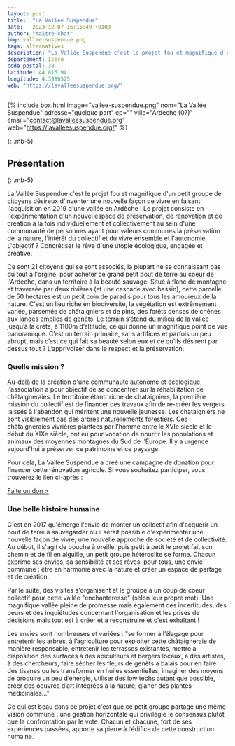 ```yaml
---
layout: post
title:  "La Vallée Suspendue"
date:   2023-12-07 16:16:49 +0100
author: "maitre-chat"
img: vallee-suspendue.png
tags: alternatives
description: "La Vallée Suspendue c'est le projet fou et magnifique d'un petit groupe de citoyens désireux d'inventer une nouvelle façon de vivre en faisant l'acquisition en 2019 d'une vallée en Ardèche ! Le projet consiste en l'expérimentation d'un nouvel espace de préservation, de rénovation et de création à la fois individuellement et collectivement au sein d'une communauté de personnes ayant pour valeurs communes la préservation de la nature, l'intérêt du collectif et du vivre ensemble et l'autonomie. L'objectif ? Concrétiser le rêve d'une utopie écologique, engagée et créative."
departement: Isère
code_postal: 38
latitude: 44.815194
longitude: 4.3986525
web: "https://lavalleesuspendue.org/"
---
```


{% include box.html image="vallee-suspendue.png" nom="La Vallée Suspendue" adresse="quelque part" cp="" ville="Ardeche (07)" email="contact@lavalleesuspendue.org" web="https://lavalleesuspendue.org/" %}

{: .mb-5}

## Présentation

{: .mb-5}

La Vallée Suspendue c'est le projet fou et magnifique d'un petit groupe de citoyens désireux d'inventer une nouvelle façon de vivre en faisant l'acquisition en 2019 d'une vallée en Ardèche ! Le projet consiste en l'expérimentation d'un nouvel espace de préservation, de rénovation et de création à la fois individuellement et collectivement au sein d'une communauté de personnes ayant pour valeurs communes la préservation de la nature, l'intérêt du collectif et du vivre ensemble et l'autonomie. L'objectif ? Concrétiser le rêve d'une utopie écologique, engagée et créative.

Ce sont 21 citoyens qui se sont associés, la plupart ne se connaissant pas du tout à l'orgine, pour acheter ce grand petit bout de terre au coeur de l'Ardèche, dans un territoire à la beauté sauvage. Situé à flanc de montagne et traversée par deux rivières (et une cascade avec bassin), cette parcelle de 50 hectares est un petit coin de paradis pour tous les amoureux de la nature. C'est un lieu riche en biodiversité, la végétation est extrêmement variée, parsemée de châtaigniers et de pins, des forêts denses de chênes aux landes emplies de genêts. Le terrain s’étend du milieu de la vallée jusqu’à la crête, à 1100m d’altitude, ce qui donne un magnifique point de vue panoramique. C’est un terrain primaire, sans artifices et parfois un peu abrupt, mais c’est ce qui fait sa beauté selon eux et ce qu'ils désirent par dessus tout ? L’apprivoiser dans le respect et la préservation.



###  Quelle mission ?

Au-delà de la création d'une communauté autonome et écologique, l'association a pour objectif de se concentrer sur la réhabilitation de châtaigneraies. Le terrtitoire étantr riche de chataigniers, la première mission du collectif est de financer des travaux afin de re-créer les vergers laissés à l'abandon qui méritent une nouvelle jeunesse. Les chataigniers ne sont visiblement pas des arbres naturellements forestiers. Ces châtaigneraies vivrières plantées par l’homme entre le XVIe siècle et le début du XIXe siècle, ont eu pour vocation de nourrir les populations et animaux des moyennes montagnes du Sud de l’Europe. Il y a urgence aujourd'hui à préserver ce patrimoine et ce paysage.

Pour cela, La Vallée Suspendue a créé une campagne de donation pour financer cette rénovation agricole. Si vous souhaitez participer, vous trouverez le lien ci-après : 
  
<a href="https://www.helloasso.com/associations/la-vallee-suspendue/collectes/la-vallee-suspendue" target="_blank">Faite un don ></a>



### Une belle histoire humaine 

C'est en 2017 qu'émerge l'envie de monter un collectif afin d'acquérir un bout de terre à sauvegarder où il serait possible d'expérimenter une nouvelle façon de vivre, une nouvelle approche de société et de collectivité. Au début, il s'agit de bouche à oreille, puis petit à petit le projet fait son chemin et de fil en aiguille, un petit groupe hétéroclite se forme. Chacun exprime ses envies, sa sensibilité et ses rêves, pour tous, une envie commune : être en harmonie avec la nature et créer un espace de partage et de création. 

Par le suite, des visites s'organisent et le groupe à un coup de coeur collectif pour cette vallée "enchanteresse" (selon leur propre mot). Une magnifique vallée pleine de promesse mais également des incertitudes, des peurs et des inquiétudes concernant l'organisation et les prises de décisions mais tout est à créer et à reconstruire et c'est exhaltant !

Les envies sont nombreuses et variées : "se former à l’élagage pour entretenir les arbres, à l’agriculture pour exploiter cette châtaigneraie de manière responsable, entretenir les terrasses existantes, mettre à disposition des surfaces à des apiculteurs et bergers locaux, à des artistes, à des chercheurs, faire sécher les fleurs de genêts à balais pour en faire des tisanes ou les transformer en huiles essentielles, imaginer des moyens de produire un peu d’énergie, utiliser des low techs autant que possible, créer des oeuvres d’art intégrées à la nature, glaner des plantes médicinales…"

Ce qui est beau dans ce projet c'est que ce petit groupe partage une même vision commune : une gestion horizontale qui privilégie le consensus plutôt que la confrontation par le vote. Chacun et chacune, fort de ses expériences passées, apporte sa pierre à l’édifice de cette construction humaine. 


